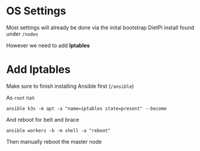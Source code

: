 # OS Settings

Most settings will already be done via the inital bootstrap DietPi install found under `/nodes`

However we need to add **Iptables**

# Add Iptables

Make sure to finish installing Ansible first (`/ansible`)

As `root` run

`ansible k3s -m apt -a "name=iptables state=present" --become`

And reboot for belt and brace

`ansible workers -b -m shell -a "reboot"`

Then manually reboot the master node

